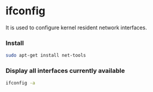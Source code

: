 # ifconfig

It is used to configure kernel resident network interfaces. 

### Install

```bash
sudo apt-get install net-tools
```

### Display all interfaces currently available

```bash
ifconfig -a
```
